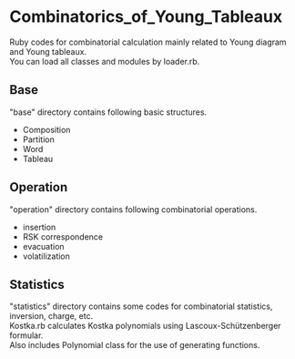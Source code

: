 # Combinatorics_of_Young_Tableaux
Ruby codes for combinatorial calculation mainly related to Young diagram and Young tableaux.  
You can load all classes and modules by loader.rb.

## Base
"base" directory contains following basic structures.

* Composition
* Partition
* Word
* Tableau

## Operation
"operation" directory contains following combinatorial operations.

* insertion
* RSK correspondence
* evacuation
* volatilization

## Statistics
"statistics" directory contains some codes for combinatorial statistics, inversion, charge, etc.  
Kostka.rb calculates Kostka polynomials using Lascoux-Schützenberger formular.  
Also includes Polynomial class for the use of generating functions.
